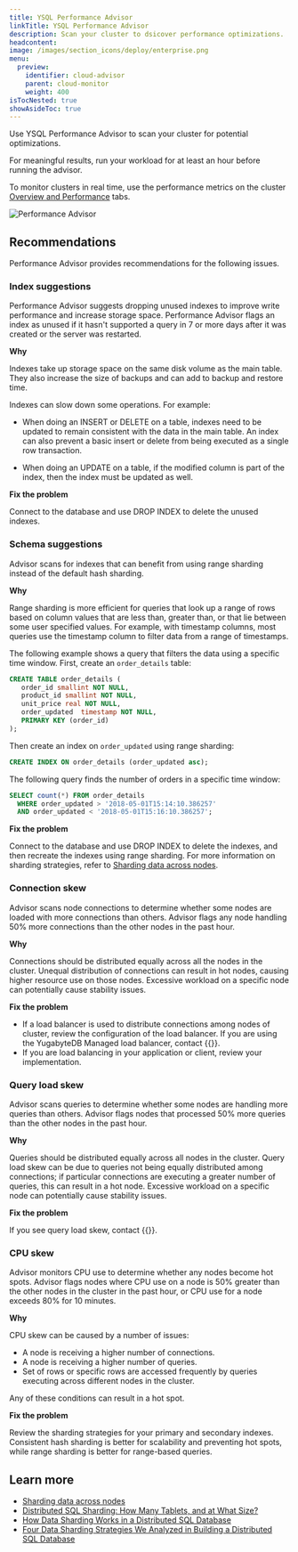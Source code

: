 ```yaml
---
title: YSQL Performance Advisor
linkTitle: YSQL Performance Advisor
description: Scan your cluster to dsicover performance optimizations.
headcontent:
image: /images/section_icons/deploy/enterprise.png
menu:
  preview:
    identifier: cloud-advisor
    parent: cloud-monitor
    weight: 400
isTocNested: true
showAsideToc: true
---
```


Use YSQL Performance Advisor to scan your cluster for potential optimizations.

For meaningful results, run your workload for at least an hour before running the advisor.

To monitor clusters in real time, use the performance metrics on the cluster [Overview and Performance](../overview/) tabs.

![Performance Advisor](/images/yb-cloud/cloud-clusters-advisor.png)

## Recommendations

Performance Advisor provides recommendations for the following issues.

### Index suggestions

Performance Advisor suggests dropping unused indexes to improve write performance and increase storage space. Performance Advisor flags an index as unused if it hasn't supported a query in 7 or more days after it was created or the server was restarted.

**Why**

Indexes take up storage space on the same disk volume as the main table. They also increase the size of backups and can add to backup and restore time.

Indexes can slow down some operations. For example:

- When doing an INSERT or DELETE on a table, indexes need to be updated to remain consistent with the data in the main table. An index can also prevent a basic insert or delete from being executed as a single row transaction.

- When doing an UPDATE on a table, if the modified column is part of the index, then the index must be updated as well.

**Fix the problem**

Connect to the database and use DROP INDEX to delete the unused indexes.

### Schema suggestions

Advisor scans for indexes that can benefit from using range sharding instead of the default hash sharding.

**Why**

Range sharding is more efficient for queries that look up a range of rows based on column values that are less than, greater than, or that lie between some user specified values. For example, with timestamp columns, most queries use the timestamp column to filter data from a range of timestamps.

The following example shows a query that filters the data using a specific time window. First, create an `order_details` table:

```sql
CREATE TABLE order_details (
   order_id smallint NOT NULL,
   product_id smallint NOT NULL,
   unit_price real NOT NULL,
   order_updated  timestamp NOT NULL,
   PRIMARY KEY (order_id)
);
```

Then create an index on `order_updated` using range sharding:

```sql
CREATE INDEX ON order_details (order_updated asc);
```

The following query finds the number of orders in a specific time window:

```sql
SELECT count(*) FROM order_details
  WHERE order_updated > '2018-05-01T15:14:10.386257'
  AND order_updated < '2018-05-01T15:16:10.386257';
```

**Fix the problem**

Connect to the database and use DROP INDEX to delete the indexes, and then recreate the indexes using range sharding. For more information on sharding strategies, refer to [Sharding data across nodes](../../../explore/linear-scalability/sharding-data/).

### Connection skew

Advisor scans node connections to determine whether some nodes are loaded with more connections than others. Advisor flags any node handling 50% more connections than the other nodes in the past hour.

**Why**

Connections should be distributed equally across all the nodes in the cluster. Unequal distribution of connections can result in hot nodes, causing higher resource use on those nodes. Excessive workload on a specific node can potentially cause stability issues.

**Fix the problem**

- If a load balancer is used to distribute connections among nodes of cluster, review the configuration of the load balancer. If you are using the YugabyteDB Managed load balancer, contact {{<support-cloud>}}.
- If you are load balancing in your application or client, review your implementation.

### Query load skew

Advisor scans queries to determine whether some nodes are handling more queries than others. Advisor flags nodes that processed 50% more queries than the other nodes in the past hour.

**Why**

Queries should be distributed equally across all nodes in the cluster. Query load skew can be due to queries not being equally distributed among connections; if particular connections are executing a greater number of queries, this can result in a hot node. Excessive workload on a specific node can potentially cause stability issues.

**Fix the problem**

If you see query load skew, contact {{<support-cloud>}}.

### CPU skew

Advisor monitors CPU use to determine whether any nodes become hot spots. Advisor flags nodes where CPU use on a node is 50% greater than the other nodes in the cluster in the past hour, or CPU use for a node exceeds 80% for 10 minutes.

**Why**

CPU skew can be caused by a number of issues:

- A node is receiving a higher number of connections.
- A node is receiving a higher number of queries.
- Set of rows or specific rows are accessed frequently by queries executing across different nodes in the cluster.

Any of these conditions can result in a hot spot.

**Fix the problem**

Review the sharding strategies for your primary and secondary indexes. Consistent hash sharding is better for scalability and preventing hot spots, while range sharding is better for range-based queries.

## Learn more

- [Sharding data across nodes](../../../explore/linear-scalability/sharding-data/)
- [Distributed SQL Sharding: How Many Tablets, and at What Size?](https://blog.yugabyte.com/distributed-sql-sharding-how-many-tablets-size/)
- [How Data Sharding Works in a Distributed SQL Database](https://blog.yugabyte.com/how-data-sharding-works-in-a-distributed-sql-database/)
- [Four Data Sharding Strategies We Analyzed in Building a Distributed SQL Database](https://blog.yugabyte.com/four-data-sharding-strategies-we-analyzed-in-building-a-distributed-sql-database/)
